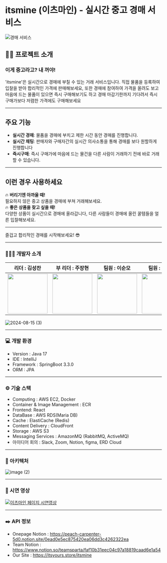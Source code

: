 # itsmine (이츠마인) - 실시간 중고 경매 서비스

![경매 서비스](https://github.com/user-attachments/assets/6c8c9286-09f5-4c59-8ff0-8c7c176b0df1)

## 👨‍🏫 프로젝트 소개

### **이게 중고라고? 내 꺼야!**

'itsmine'은 실시간으로 경매에 부칠 수 있는 거래 서비스입니다. 직접 물품을 등록하여 입찰을 받아 합리적인 가격에 판매해보세요, 또한 경매에 참여하여 가격을 올려도 보고 마음에 드는 물품이 있으면 즉시 구매해보기도 하고 경매 마감기한까지 기다려서 즉시 구매가보다 저렴한 가격에도 구매해보세요

---

## 주요 기능

- **실시간 경매**: 물품을 경매에 부치고 제한 시간 동안 경매를 진행합니다.
- **실시간 채팅**: 판매자와 구매자간의 실시간 의사소통을 통해 경매를 보다 원할하게 진행합니다
- **즉시구매**: 즉시 구매가에 마음에 드는 물건을 다른 사람이 거래하기 전에 바로 거래할 수 있습니다.
  
---

## 이런 경우 사용하세요

🔥 **버리기엔 아까울 때!**  
필요하지 않은 중고 상품을 경매에 부쳐 거래해보세요.  
🔥 **좋은 상품을 찾고 싶을 때!**  
다양한 상품이 실시간으로 경매에 올라갑니다, 다른 사람들이 경매에 올린 꿀템들을 얼른 입찰해보세요.

---

즐겁고 합리적인 경매를 시작해보세요! 😎

---

### 🧑‍🤝‍🧑 개발자 소개

| 리더 : 김성찬 | 부 리더 : 주장현 | 팀원 : 이순모 | 팀원 : 이정빈 | 팀원 : 김동우 |
|--------------------------------------------|--------------------------------------------|---------------------------------------------|--------------------------------------------|---------------------------------------------|
| <img src="https://github.com/user-attachments/assets/693e5a20-1e18-4058-b4ee-4907affec4e6" width="128" height="128"> | <img src="https://github.com/user-attachments/assets/9eed1e23-f2f1-4ff4-9a09-48f548706c20" width="128" height="128"> | <img src="https://github.com/user-attachments/assets/10141f48-ab22-4384-bc23-4ae7683fbd8e" width="128" height="128"> | <img src="https://github.com/user-attachments/assets/20599ef6-145d-4a69-ab2b-708aaf6957a8" width="128" height="128"> | <img src="https://github.com/user-attachments/assets/5d549bcb-3292-4241-9eac-468d3bab42db" width="128" height="128"> |


![2024-08-15 (3)](https://github.com/user-attachments/assets/e11832f0-c7fb-41b4-8d9f-98822229baae)


---
### 💻 개발 환경
- Version : Java 17
- IDE : IntelliJ
- Framework : SpringBoot 3.3.0
- ORM : JPA
---
### ⚙️ 기술 스택
- Computing : AWS EC2, Docker
- Container & Image Management : ECR
- Frontend: React
- DataBase : AWS RDS(Maria DB)
- Cache : ElastiCache (Redis)
- Content Delivery : CloudFront
- Storage : AWS S3
- Messaging Services : AmazonMQ (RabbitMQ, ActiveMQ)
- 아이디어 회의 : Slack, Zoom, Notion, figma, ERD Cloud
---
### 🔌 아키텍처

![image (2)](https://github.com/user-attachments/assets/d9f0c049-c737-4d5f-80fc-3f4b1503d704)

---
### 📼 시연 영상

[![이츠마인 페이지 시연영상](http://img.youtube.com/vi/ZirbEetGmtY/0.jpg)]((https://www.youtube.com/watch?v=ZirbEetGmtY))


---
### ✒️ API 정보
- Onepage Notion : https://peach-carpenter-5d0.notion.site/0ead0e5ec875420ea06dd3c4262322ea
- Team Notion : https://www.notion.so/teamsparta/faf10b31eec04c97a18819caad6e1a54
- Our Site : https://itsyours.store/itsmine
